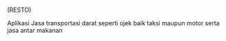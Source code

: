 (RESTO)

Aplikasi Jasa transportasi darat seperti ojek baik taksi maupun motor serta jasa antar makanan
